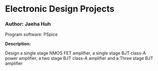 # Electronic Design Projects

### Author: Jaeha Huh

Program software: PSpice

**Description:**

Design a single stage NMOS FET amplifier, a single stage BJT class-A power amplifier, a two stage BJT class-A amplifier and a Three stage BJT amplifier 


